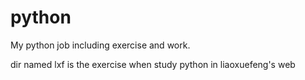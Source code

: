 # python
My python job including exercise and work.

dir named lxf is the exercise when study python in liaoxuefeng's web
